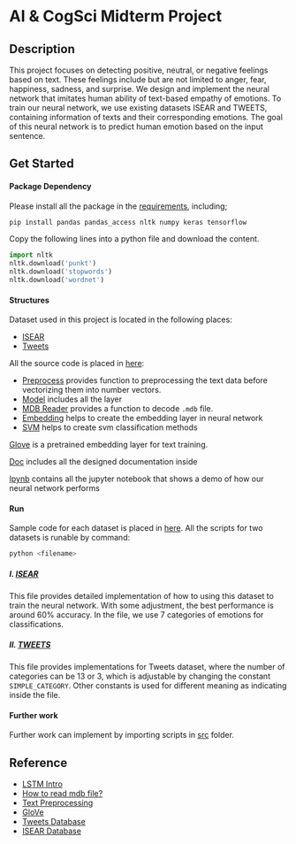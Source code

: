 # AI & CogSci Midterm Project

## Description

This project focuses on detecting positive, neutral, or negative feelings based on  text. These feelings include but are not limited to anger, fear, happiness, sadness, and surprise. We design and implement the neural network that imitates human ability of text-based empathy of emotions. To train our neural network, we use existing datasets ISEAR and TWEETS, containing information of texts and their corresponding emotions. The goal of this neural network is to predict human emotion based on the input sentence.

## Get Started

#### Package Dependency
Please install all the package in the [requirements](requirements.txt), including;
```bash
pip install pandas pandas_access nltk numpy keras tensorflow
```

Copy the following lines into a python file and download the content.

```python
import nltk
nltk.download('punkt')
nltk.download('stopwords')
nltk.download('wordnet')
```

#### Structures

Dataset used in this project is located in the following places:
* [ISEAR](Dataset/ISEAR)
* [Tweets](Dataset/Tweets.csv)

All the source code is placed in [here](src):
* [Preprocess](src/preprocessing.py) provides function to preprocessing the text data before vectorizing them into number vectors. 
* [Model](src/model_builder.py) includes all the layer 
* [MDB Reader](src/mdb_sav_reader.py) provides a function to decode `.mdb` file.
* [Embedding](src/embedding.py) helps to create the embedding layer in neural network
* [SVM](src/SVM.py) helps to create svm classification methods

[Glove](glove) is a pretrained embedding layer for text training.  

[Doc](doc) includes all the designed documentation inside

[Ipynb](ipynb) contains all the jupyter notebook that shows a demo of how our neural network performs 

#### Run

Sample code for each dataset is placed in [here](src). All the scripts for two datasets is runable by command:

```bash
python <filename>
```

##### I. [ISEAR](src/ISEAR.py)
This file provides detailed implementation of how to using this dataset to train the neural network. With some adjustment, the best performance is around 60% accuracy. In the file, we use 7 categories of emotions for classifications. 

##### II. [TWEETS](src/Tweets.py)
This file provides implementations for Tweets dataset, where the number of categories can be 13 or 3, which is adjustable by changing the constant `SIMPLE_CATEGORY`. Other constants is used for different meaning as indicating inside the file. 

#### Further work
Further work can implement by importing scripts in [src](src) folder.

## Reference
* [LSTM Intro](https://towardsdatascience.com/multi-class-text-classification-with-lstm-1590bee1bd17)
* [How to read mdb file?](https://stackoverflow.com/questions/3620539/how-to-deal-with-mdb-access-files-with-python)
* [Text Preprocessing](https://medium.com/analytics-vidhya/text-preprocessing-for-nlp-natural-language-processing-beginners-to-master-fd82dfecf95)
* [GloVe](https://nlp.stanford.edu/projects/glove/)
* [Tweets Database](https://data.world/crowdflower/sentiment-analysis-in-text)
* [ISEAR Database](https://www.unige.ch/cisa/research/materials-and-online-research/research-material/)
